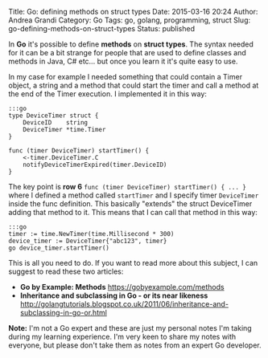 Title: Go: defining methods on struct types
Date: 2015-03-16 20:24
Author: Andrea Grandi
Category: Go
Tags: go, golang, programming, struct
Slug: go-defining-methods-on-struct-types
Status: published

In **Go** it's possible to define **methods** on **struct types**. The
syntax needed for it can be a bit strange for people that are used to
define classes and methods in Java, C\# etc... but once you learn it
it's quite easy to use.

In my case for example I needed something that could contain a Timer
object, a string and a method that could start the timer and call a
method at the end of the Timer execution. I implemented it in this way:

    :::go
    type DeviceTimer struct {
        DeviceID    string
        DeviceTimer *time.Timer
    }

    func (timer DeviceTimer) startTimer() {
        <-timer.DeviceTimer.C
        notifyDeviceTimerExpired(timer.DeviceID)
    }


The key point is **row 6** `func (timer DeviceTimer) startTimer() { ... }` 
where I defined a method called `startTimer` and I specify timer
`DeviceTimer` inside the func definition. This basically "extends" the
struct DeviceTimer adding that method to it. This means that I can call
that method in this way:

    :::go
    timer := time.NewTimer(time.Millisecond * 300)
    device_timer := DeviceTimer{"abc123", timer}
    go device_timer.startTimer()

This is all you need to do. If you want to read more about this subject,
I can suggest to read these two articles:

- **Go by Example: Methods** <https://gobyexample.com/methods>
- **Inheritance and subclassing in Go - or its near likeness**
    <http://golangtutorials.blogspot.co.uk/2011/06/inheritance-and-subclassing-in-go-or.html>

**Note:** I'm not a Go expert and these are just my personal notes I'm
taking during my learning experience. I'm very keen to share my notes
with everyone, but please don't take them as notes from an expert Go
developer.
